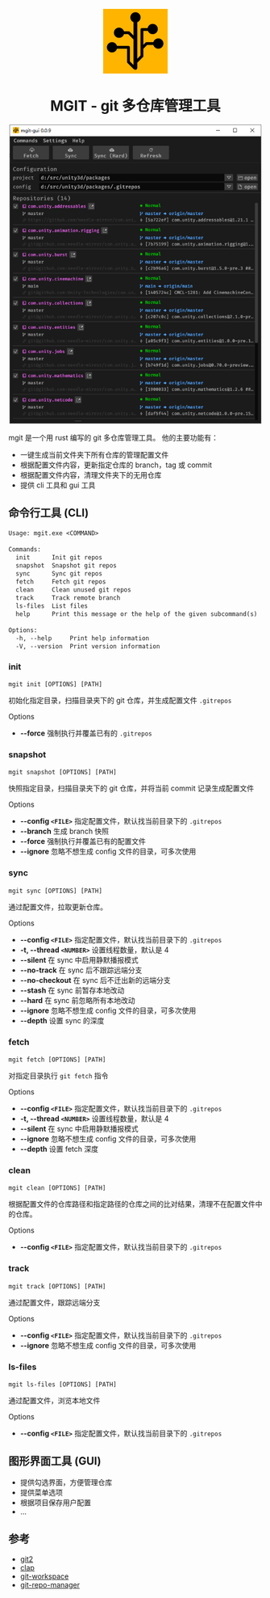 <p align="center">
  <img width="128" alt="mgit logo" src="./imgs/logo-128.png">
</p>

<h1 align="center">MGIT - git 多仓库管理工具</h1>

<p align="center">
  <img width="500" alt="mgit" src="./imgs/mgit-gui.png">
</p>

mgit 是一个用 rust 编写的 git 多仓库管理工具。 他的主要功能有：

- 一键生成当前文件夹下所有仓库的管理配置文件
- 根据配置文件内容，更新指定仓库的 branch，tag 或 commit
- 根据配置文件内容，清理文件夹下的无用仓库
- 提供 cli 工具和 gui 工具

## 命令行工具 (CLI)

```shell
Usage: mgit.exe <COMMAND>

Commands:
  init      Init git repos
  snapshot  Snapshot git repos
  sync      Sync git repos
  fetch     Fetch git repos
  clean     Clean unused git repos
  track     Track remote branch
  ls-files  List files
  help      Print this message or the help of the given subcommand(s)

Options:
  -h, --help     Print help information
  -V, --version  Print version information
```

### init

```shell
mgit init [OPTIONS] [PATH]
```

初始化指定目录，扫描目录夹下的 git 仓库，并生成配置文件 `.gitrepos`

Options

- **--force** 强制执行并覆盖已有的 `.gitrepos`

### snapshot

```shell
mgit snapshot [OPTIONS] [PATH]
```

快照指定目录，扫描目录夹下的 git 仓库，并将当前 commit 记录生成配置文件

Options

- **--config `<FILE>`** 指定配置文件，默认找当前目录下的 `.gitrepos`
- **--branch** 生成 branch 快照
- **--force** 强制执行并覆盖已有的配置文件
- **--ignore** 忽略不想生成 config 文件的目录，可多次使用

### sync

```shell
mgit sync [OPTIONS] [PATH]
```

通过配置文件，拉取更新仓库。

Options

- **--config `<FILE>`** 指定配置文件，默认找当前目录下的 `.gitrepos`
- **-t, --thread `<NUMBER>`** 设置线程数量，默认是 4
- **--silent** 在 sync 中启用静默播报模式
- **--no-track** 在 sync 后不跟踪远端分支
- **--no-checkout** 在 sync 后不迁出新的远端分支
- **--stash** 在 sync 前暂存本地改动
- **--hard** 在 sync 前忽略所有本地改动
- **--ignore** 忽略不想生成 config 文件的目录，可多次使用
- **--depth** 设置 sync 的深度

### fetch

```shell
mgit fetch [OPTIONS] [PATH]
```

对指定目录执行 `git fetch` 指令

Options

- **--config `<FILE>`** 指定配置文件，默认找当前目录下的 `.gitrepos`
- **-t, --thread `<NUMBER>`** 设置线程数量，默认是 4
- **--silent** 在 sync 中启用静默播报模式
- **--ignore** 忽略不想生成 config 文件的目录，可多次使用
- **--depth** 设置 fetch 深度

### clean

```shell
mgit clean [OPTIONS] [PATH]
```

根据配置文件的仓库路径和指定路径的仓库之间的比对结果，清理不在配置文件中的仓库。

Options

- **--config `<FILE>`** 指定配置文件，默认找当前目录下的 `.gitrepos`

### track

```shell
mgit track [OPTIONS] [PATH]
```

通过配置文件，跟踪远端分支

Options

- **--config `<FILE>`** 指定配置文件，默认找当前目录下的 `.gitrepos`
- **--ignore** 忽略不想生成 config 文件的目录，可多次使用

### ls-files

```shell
mgit ls-files [OPTIONS] [PATH]
```

通过配置文件，浏览本地文件

Options

- **--config `<FILE>`** 指定配置文件，默认找当前目录下的 `.gitrepos`

## 图形界面工具 (GUI)

- 提供勾选界面，方便管理仓库
- 提供菜单选项
- 根据项目保存用户配置
- ...

## 参考

- [git2](https://github.com/rust-lang/git2-rs)
- [clap](https://github.com/clap-rs/clap)
- [git-workspace](https://github.com/orf/git-workspace)
- [git-repo-manager](https://github.com/hakoerber/git-repo-manager)

